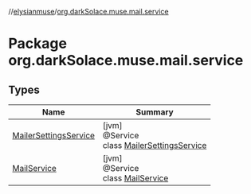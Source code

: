 //[elysianmuse](../../index.md)/[org.darkSolace.muse.mail.service](index.md)

# Package org.darkSolace.muse.mail.service

## Types

| Name | Summary |
|---|---|
| [MailerSettingsService](-mailer-settings-service/index.md) | [jvm]<br>@Service<br>class [MailerSettingsService](-mailer-settings-service/index.md) |
| [MailService](-mail-service/index.md) | [jvm]<br>@Service<br>class [MailService](-mail-service/index.md) |
